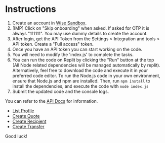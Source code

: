 # Instructions
1. Create an account in [Wise Sandbox](https://sandbox.transferwise.tech).
2. [IMP] Click on "Skip onboarding" when asked. If asked for OTP it is always "111111". You may use dummy details to create the account.
3. After login, get the API Token from the Settings > Integration and tools > API token. Create a "Full access" token.
4. Once you have an API token you can start working on the code.
5. You will need to modify the 'index.js' to complete the tasks.
6. You can run the code on Replit by clicking the "Run" button at the top (All Node related dependencies will be managed automatically by replit). Alternatively, feel free to download the code and execute it in your preferred code editor. To run the Node.js code in your own environment, ensure that Node.js and npm are installed. Then, run `npm install` to install the dependencies, and execute the code with `node index.js`
7. Submit the updated code and the console logs.

You can refer to the [API Docs](https://docs.wise.com/api-docs/api-reference) for information.

- [List Profile](https://docs.wise.com/api-docs/api-reference/profile#list-profiles)
- [Create Quote](https://docs.wise.com/api-docs/api-reference/quote#create-authenticated)
- [Create Recipient](https://docs.wise.com/api-docs/api-reference/recipient#create)
- [Create Transfer](https://docs.wise.com/api-docs/api-reference/transfer#create)

Good luck!
